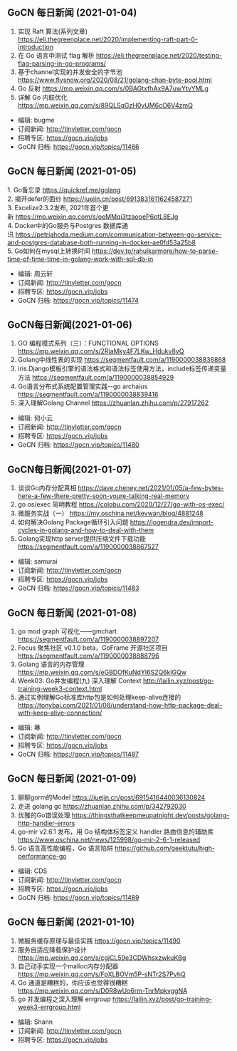 ## GoCN 每日新闻 (2021-01-04)

1. 实现 Raft 算法(系列文章) https://eli.thegreenplace.net/2020/implementing-raft-part-0-introduction
2. 在 Go 语言中测试 flag 解析 https://eli.thegreenplace.net/2020/testing-flag-parsing-in-go-programs/
3. 基于channel实现的并发安全的字节池 https://www.flysnow.org/2020/08/21/golang-chan-byte-pool.html
4. Go 反射 https://mp.weixin.qq.com/s/0BAGtxfhAx9A7uwYtvYMLg
5. 详解 Go 内联优化 https://mp.weixin.qq.com/s/89QLSqGzH0yUM6cO6V4zmQ

* 编辑: bugme
* 订阅新闻: http://tinyletter.com/gocn
* 招聘专区: https://gocn.vip/jobs
* GoCN 归档: https://gocn.vip/topics/11466

## GoCN 每日新闻 (2021-01-05)

1. Go备忘录 https://quickref.me/golang  
2. 揭开defer的面纱 https://juejin.cn/post/6913831611624587271  
3. Excelize2.3.2发布, 2021年首个更新 https://mp.weixin.qq.com/s/oeMMqi3tzaooeP6ptL8EJg  
4. Docker中的Go服务与Postgres 数据库通讯 https://petrjahoda.medium.com/communication-between-go-service-and-postgres-database-both-running-in-docker-ae0fd53a25b8  
5. Go如何在mysql上转换时间 https://dev.to/rahulkarmore/how-to-parse-time-of-time-time-in-golang-work-with-sql-db-in  

* 编辑: 周云轩
* 订阅新闻: http://tinyletter.com/gocn
* 招聘专区: https://gocn.vip/jobs
* GoCN 归档: https://gocn.vip/topics/11474


## GoCN每日新闻(2021-01-06)

1. GO 编程模式系列（三）：FUNCTIONAL OPTIONS https://mp.weixin.qq.com/s/2RjaMky4F7LKw_Hdukv8yQ
2. Golang中线性表的实现 https://segmentfault.com/a/1190000038836868
3. iris.Django模板引擎的语法格式和语法标签使用方法，include标签传递变量方法  https://segmentfault.com/a/1190000038854929
4. Go语言分布式系统配置管理实践--go archaius https://segmentfault.com/a/1190000038839416
5. 深入理解Golang Channel https://zhuanlan.zhihu.com/p/27917262

* 编辑: 何小云
* 订阅新闻: http://tinyletter.com/gocn
* 招聘专区: https://gocn.vip/jobs
* GoCN 归档: https://gocn.vip/topics/11480

## GoCN每日新闻(2021-01-07)

1. 谈谈Go内存分配真相 https://dave.cheney.net/2021/01/05/a-few-bytes-here-a-few-there-pretty-soon-youre-talking-real-memory
2. go os/exec 简明教程 https://colobu.com/2020/12/27/go-with-os-exec/
3. 微服务实战（一） https://my.oschina.net/kevwan/blog/4881248
4. 如何解决Golang Package循环引入问题 https://jogendra.dev/import-cycles-in-golang-and-how-to-deal-with-them
5. Golang实现http server提供压缩文件下载功能 https://segmentfault.com/a/1190000038867527

- 编辑: samurai
- 订阅新闻: http://tinyletter.com/gocn
- 招聘专区: https://gocn.vip/jobs
- GoCN 归档: https://gocn.vip/topics/11483

## GoCN 每日新闻 (2021-01-08)

1. go mod graph 可视化——gmchart https://segmentfault.com/a/1190000038897207
2. Focus 聚焦社区 v0.1.0 beta，GoFrame 开源社区项目 https://segmentfault.com/a/1190000038888796
3. Golang 语言的内存管理 https://mp.weixin.qq.com/s/eGBDOfKuNdYI6S2Q6klGQw
4. Week03: Go并发编程(九) 深入理解 Context http://lailin.xyz/post/go-training-week3-context.html
5. 通过实例理解Go标准库http包是如何处理keep-alive连接的 https://tonybai.com/2021/01/08/understand-how-http-package-deal-with-keep-alive-connection/

- 编辑: 琳 
- 订阅新闻: http://tinyletter.com/gocn
- 招聘专区: https://gocn.vip/jobs
- GoCN 归档: https://gocn.vip/topics/11487
  
## GoCN 每日新闻 (2021-01-09)

1. 聊聊gorm的Model  https://juejin.cn/post/6915416440036130824
2. 走进 golang gc https://zhuanlan.zhihu.com/p/342792030
3. 优雅的Go错误处理 https://thingsthatkeepmeupatnight.dev/posts/golang-http-handler-errors
4. go-mir v2.6.1 发布，用 Go 结构体标签定义 handler 路由信息的辅助库 https://www.oschina.net/news/125998/go-mir-2-6-1-released
5. Go 语言高性能编程，Go 语言陷阱 https://github.com/geektutu/high-performance-go

- 编辑: CDS
- 订阅新闻: http://tinyletter.com/gocn
- 招聘专区: https://gocn.vip/jobs
- GoCN 归档: https://gocn.vip/topics/11489

## GoCN 每日新闻 (2021-01-10)

1. 微服务缓存原理与最佳实践 https://gocn.vip/topics/11490 
2. 服务自适应降载保护设计 https://mp.weixin.qq.com/s/cgjCL59e3CDWhsxzwkuKBg
3. 自己动手实现一个malloc内存分配器 https://mp.weixin.qq.com/s/FpXLBOVm5P-sNTr2S7PyhQ
4. Go 通道是糟糕的，你应该也觉得很糟糕 https://mp.weixin.qq.com/s/D0R8wUo6rm-TnrMpkvggNA
5. go 并发编程之深入理解 errgroup https://lailin.xyz/post/go-training-week3-errgroup.html

- 编辑: Shann
- 订阅新闻: http://tinyletter.com/gocn
- 招聘专区: https://gocn.vip/jobs
